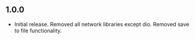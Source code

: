 ## 1.0.0

* Initial release. Removed all network libraries except dio. Removed save to file functionality.
